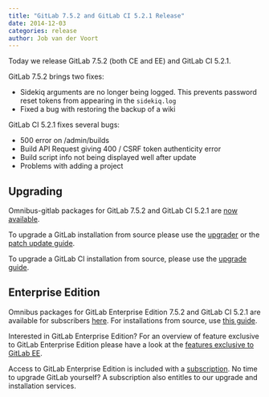 ```yaml
---
title: "GitLab 7.5.2 and GitLab CI 5.2.1 Release"
date: 2014-12-03
categories: release
author: Job van der Voort
---
```


Today we release GitLab 7.5.2 (both CE and EE) and GitLab CI 5.2.1.

GitLab 7.5.2 brings two fixes:

- Sidekiq arguments are no longer being logged. This prevents password reset tokens from appearing in the `sidekiq.log`
- Fixed a bug with restoring the backup of a wiki

GitLab CI 5.2.1 fixes several bugs:

- 500 error on /admin/builds
- Build API Request giving 400 / CSRF token authenticity error
- Build script info not being displayed well after update
- Problems with adding a project

<!-- more -->

## Upgrading

Omnibus-gitlab packages for GitLab 7.5.2 and GitLab CI 5.2.1 are [now available](https://about.gitlab.com/downloads/).

To upgrade a GitLab installation from source please use the
[upgrader](http://doc.gitlab.com/ce/update/upgrader.html) or the [patch update
guide](http://doc.gitlab.com/ce/update/patch_versions.html).

To upgrade a GitLab CI installation from source, please use the [upgrade guide](https://gitlab.com/gitlab-org/gitlab-ci/blob/master/doc/update/patch_versions.md).

## Enterprise Edition

Omnibus packages for GitLab Enterprise Edition 7.5.2 and GitLab CI 5.2.1 are available for subscribers [here](https://gitlab.com/subscribers/gitlab-ee/blob/master/doc/install/packages.md). For installations from source, use [this guide](https://gitlab.com/subscribers/gitlab-ee/blob/master/doc/update/patch_versions.md).

Interested in GitLab Enterprise Edition?
For an overview of feature exclusive to GitLab Enterprise Edition please have a look at the [features exclusive to GitLab EE](http://about.gitlab.com/features/#enterprise).

Access to GitLab Enterprise Edition is included with a [subscription](http://www.gitlab.com/subscription/).
No time to upgrade GitLab yourself?
A subscription also entitles to our upgrade and installation services.
